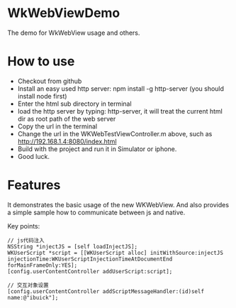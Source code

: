 # WkWebViewDemo
The demo for WkWebView usage and others.

# How to use
- Checkout from github
- Install an easy used http server: npm install -g http-server (you should install node first)
- Enter the html sub directory in terminal
- load the http server by typing: http-server, it will treat the current html dir as root path of the web server
- Copy the url in the terminal
- Change the url in the WKWebTestViewController.m above, such as http://192.168.1.4:8080/index.html
- Build with the project and run it in Simulator or iphone.
- Good luck.

# Features
It demonstrates the basic usage of the new WKWebView. And also provides a simple sample how to communicate between js and native.

Key points:
```objc
// js代码注入
NSString *injectJS = [self loadInjectJS];
WKUserScript *script = [[WKUserScript alloc] initWithSource:injectJS injectionTime:WKUserScriptInjectionTimeAtDocumentEnd forMainFrameOnly:YES];
[config.userContentController addUserScript:script];
	
// 交互对象设置
[config.userContentController addScriptMessageHandler:(id)self name:@"ibuick"];

```
